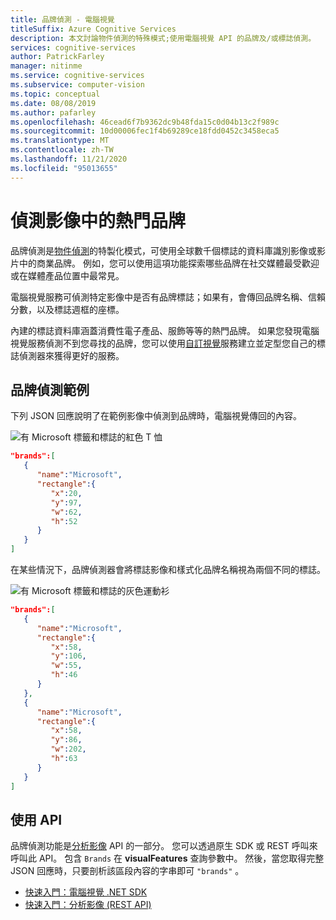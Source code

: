 ```yaml
---
title: 品牌偵測 - 電腦視覺
titleSuffix: Azure Cognitive Services
description: 本文討論物件偵測的特殊模式;使用電腦視覺 API 的品牌及/或標誌偵測。
services: cognitive-services
author: PatrickFarley
manager: nitinme
ms.service: cognitive-services
ms.subservice: computer-vision
ms.topic: conceptual
ms.date: 08/08/2019
ms.author: pafarley
ms.openlocfilehash: 46cead6f7b9362dc9b48fda15c0d04b13c2f989c
ms.sourcegitcommit: 10d00006fec1f4b69289ce18fdd0452c3458eca5
ms.translationtype: MT
ms.contentlocale: zh-TW
ms.lasthandoff: 11/21/2020
ms.locfileid: "95013655"
---
```

# <a name="detect-popular-brands-in-images"></a>偵測影像中的熱門品牌

品牌偵測是[物件偵測](concept-object-detection.md)的特製化模式，可使用全球數千個標誌的資料庫識別影像或影片中的商業品牌。 例如，您可以使用這項功能探索哪些品牌在社交媒體最受歡迎或在媒體產品位置中最常見。

電腦視覺服務可偵測特定影像中是否有品牌標誌；如果有，會傳回品牌名稱、信賴分數，以及標誌週框的座標。

內建的標誌資料庫涵蓋消費性電子產品、服飾等等的熱門品牌。 如果您發現電腦視覺服務偵測不到您尋找的品牌，您可以使用[自訂視覺](../custom-vision-service/index.yml)服務建立並定型您自己的標誌偵測器來獲得更好的服務。

## <a name="brand-detection-example"></a>品牌偵測範例

下列 JSON 回應說明了在範例影像中偵測到品牌時，電腦視覺傳回的內容。

![有 Microsoft 標籤和標誌的紅色 T 恤](./Images/red-shirt-logo.jpg)

```json
"brands":[  
   {  
      "name":"Microsoft",
      "rectangle":{  
         "x":20,
         "y":97,
         "w":62,
         "h":52
      }
   }
]
```

在某些情況下，品牌偵測器會將標誌影像和樣式化品牌名稱視為兩個不同的標誌。

![有 Microsoft 標籤和標誌的灰色運動衫](./Images/gray-shirt-logo.jpg)

```json
"brands":[  
   {  
      "name":"Microsoft",
      "rectangle":{  
         "x":58,
         "y":106,
         "w":55,
         "h":46
      }
   },
   {  
      "name":"Microsoft",
      "rectangle":{  
         "x":58,
         "y":86,
         "w":202,
         "h":63
      }
   }
]
```

## <a name="use-the-api"></a>使用 API

品牌偵測功能是[分析影像](https://westcentralus.dev.cognitive.microsoft.com/docs/services/computer-vision-v3-1-ga/operations/56f91f2e778daf14a499f21b) API 的一部分。 您可以透過原生 SDK 或 REST 呼叫來呼叫此 API。 包含 `Brands` 在 **visualFeatures** 查詢參數中。 然後，當您取得完整 JSON 回應時，只要剖析該區段內容的字串即可 `"brands"` 。

* [快速入門：電腦視覺 .NET SDK](./quickstarts-sdk/client-library.md?pivots=programming-language-csharp)
* [快速入門：分析影像 (REST API) ](./quickstarts/csharp-analyze.md)